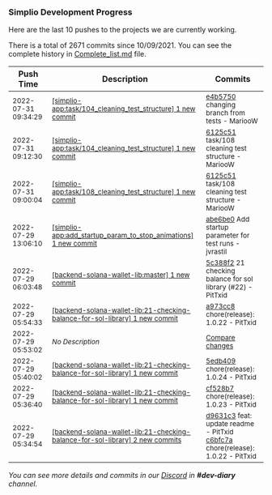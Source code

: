 
### Simplio Development Progress

Here are the last 10 pushes to the projects we are currently working.

There is a total of 2671 commits since 10/09/2021. You can see the complete history in
 [Complete_list.md](Complete_list.md) file.

| Push Time | Description | Commits |
| --- | --- | --- |
| <sub>2022-07-31 09:34:29</sub> | <sub>[[simplio-app:task/104\_cleaning\_test\_structure] 1 new commit](https://github.com/SimplioOfficial/simplio-app/commit/e4b57507f706f88deda5adf82514040c308c7870)</sub> | <sub>[e4b5750](https://github.com/SimplioOfficial/simplio-app/commit/e4b57507f706f88deda5adf82514040c308c7870) changing branch from tests - MariooW</sub> |
| <sub>2022-07-31 09:12:30</sub> | <sub>[[simplio-app:task/104\_cleaning\_test\_structure] 1 new commit](https://github.com/SimplioOfficial/simplio-app/commit/6125c51635df74f4b8b5d316fbade907af86f7f2)</sub> | <sub>[6125c51](https://github.com/SimplioOfficial/simplio-app/commit/6125c51635df74f4b8b5d316fbade907af86f7f2) task/108 cleaning test structure - MariooW</sub> |
| <sub>2022-07-31 09:00:04</sub> | <sub>[[simplio-app:task/108\_cleaning\_test\_structure] 1 new commit](https://github.com/SimplioOfficial/simplio-app/commit/6125c51635df74f4b8b5d316fbade907af86f7f2)</sub> | <sub>[6125c51](https://github.com/SimplioOfficial/simplio-app/commit/6125c51635df74f4b8b5d316fbade907af86f7f2) task/108 cleaning test structure - MariooW</sub> |
| <sub>2022-07-29 13:06:10</sub> | <sub>[[simplio-app:add\_startup\_param\_to\_stop\_animations] 1 new commit](https://github.com/SimplioOfficial/simplio-app/commit/abe6be0157e3e4b2eca00bf5299fc23d74b99b3b)</sub> | <sub>[abe6be0](https://github.com/SimplioOfficial/simplio-app/commit/abe6be0157e3e4b2eca00bf5299fc23d74b99b3b) Add startup parameter for test runs - jvrastil</sub> |
| <sub>2022-07-29 06:03:48</sub> | <sub>[[backend-solana-wallet-lib:master] 1 new commit](https://github.com/SimplioOfficial/backend-solana-wallet-lib/commit/5c388f2f0fe7eb24b475eaaa1b546680300cf612)</sub> | <sub>[5c388f2](https://github.com/SimplioOfficial/backend-solana-wallet-lib/commit/5c388f2f0fe7eb24b475eaaa1b546680300cf612) 21 checking balance for sol library (#22) - PitTxid</sub> |
| <sub>2022-07-29 05:54:33</sub> | <sub>[[backend-solana-wallet-lib:21\-checking\-balance\-for\-sol\-library] 1 new commit](https://github.com/SimplioOfficial/backend-solana-wallet-lib/commit/a973cc893ca3417adffaa7bff005bc5b8f68aba0)</sub> | <sub>[a973cc8](https://github.com/SimplioOfficial/backend-solana-wallet-lib/commit/a973cc893ca3417adffaa7bff005bc5b8f68aba0) chore(release): 1.0.22 - PitTxid</sub> |
| <sub>2022-07-29 05:53:02</sub> | <sub>_No Description_</sub> | <sub>[Compare changes](https://github.com/SimplioOfficial/backend-solana-wallet-lib/compare/5edb409327af...a050be8123bc)</sub> |
| <sub>2022-07-29 05:40:02</sub> | <sub>[[backend-solana-wallet-lib:21\-checking\-balance\-for\-sol\-library] 1 new commit](https://github.com/SimplioOfficial/backend-solana-wallet-lib/commit/5edb409327af2733539a55c013f5b4b281cd74a7)</sub> | <sub>[5edb409](https://github.com/SimplioOfficial/backend-solana-wallet-lib/commit/5edb409327af2733539a55c013f5b4b281cd74a7) chore(release): 1.0.24 - PitTxid</sub> |
| <sub>2022-07-29 05:36:40</sub> | <sub>[[backend-solana-wallet-lib:21\-checking\-balance\-for\-sol\-library] 1 new commit](https://github.com/SimplioOfficial/backend-solana-wallet-lib/commit/cf528b7b9a5ecdf973bcfac582a150983bf743dd)</sub> | <sub>[cf528b7](https://github.com/SimplioOfficial/backend-solana-wallet-lib/commit/cf528b7b9a5ecdf973bcfac582a150983bf743dd) chore(release): 1.0.23 - PitTxid</sub> |
| <sub>2022-07-29 05:34:54</sub> | <sub>[[backend-solana-wallet-lib:21\-checking\-balance\-for\-sol\-library] 2 new commits](https://github.com/SimplioOfficial/backend-solana-wallet-lib/compare/01fac6af8d4a...c6bfc7a19d44)</sub> | <sub>[d9631c3](https://github.com/SimplioOfficial/backend-solana-wallet-lib/commit/d9631c3da5107877cff64e4fb7502f44f748bab6) feat: update readme - PitTxid<br>[c6bfc7a](https://github.com/SimplioOfficial/backend-solana-wallet-lib/commit/c6bfc7a19d44421d1144996d5da07d788b5b2c92) chore(release): 1.0.22 - PitTxid</sub> |

_You can see more details and commits in our [Discord](https://discord.gg/aKhjuwZmdP) in **#dev-diary** channel._
